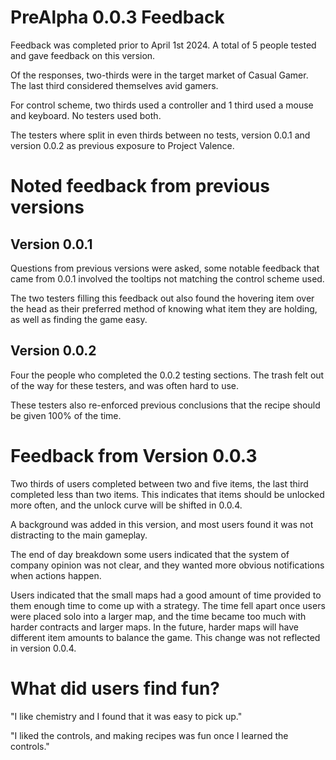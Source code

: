 # PreAlpha 0.0.3 Feedback

Feedback was completed prior to April 1st 2024. A total of 5 people tested and gave feedback on this version.

Of the responses, two-thirds were in the target market of Casual Gamer. The last third considered themselves avid gamers.

For control scheme, two thirds used a controller and 1 third used a mouse and keyboard. No testers used both.

The testers where split in even thirds between no tests, version 0.0.1 and version 0.0.2 as previous exposure to Project Valence.

# Noted feedback from previous versions

## Version 0.0.1

Questions from previous versions were asked, some notable feedback that came from 0.0.1 involved the tooltips not matching the control scheme used.

The two testers filling this feedback out also found the hovering item over the head as their preferred method of knowing what item they are holding, as well as finding the game easy.

## Version 0.0.2

Four the people who completed the 0.0.2 testing sections. The trash felt out of the way for these testers, and was often hard to use.

These testers also re-enforced previous conclusions that the recipe should be given 100% of the time.

# Feedback from Version 0.0.3

Two thirds of users completed between two and five items, the last third completed less than two items. 
This indicates that items should be unlocked more often, and the unlock curve will be shifted in 0.0.4.

A background was added in this version, and most users found it was not distracting to the main gameplay.

The end of day breakdown some users indicated that the system of company opinion was not clear, and they wanted more obvious notifications when actions happen.

Users indicated that the small maps had a good amount of time provided to them enough time to come up with a strategy. 
The time fell apart once users were placed solo into a larger map, and the time became too much with harder contracts and larger maps.
In the future, harder maps will have different item amounts to balance the game. This change was not reflected in version 0.0.4.

# What did users find fun?

"I like chemistry and I found that it was easy to pick up."

"I liked the controls, and making recipes was fun once I learned the controls."


